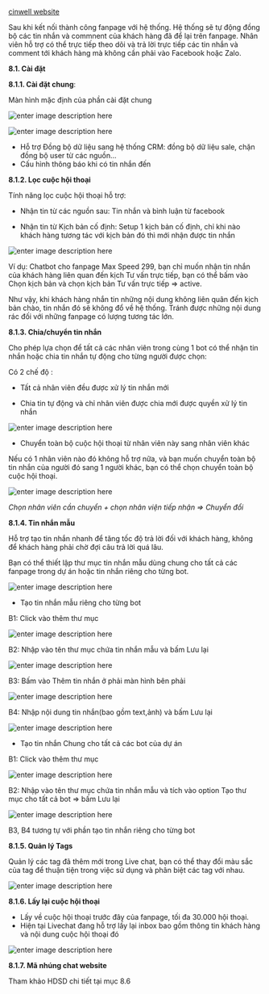 
[cinwell website](https://www.youtube.com/embed/dfv9BFAQ9Xw ':include :type=iframe width=100% height=400px')

Sau khi kết nối thành công fanpage với hệ thống. Hệ thống sẽ tự động đồng bộ các tin nhắn và commnent của khách hàng đã để lại trên fanpage. Nhân viên hỗ trợ có thể trực tiếp theo dõi và trả lời trực tiếp các tin nhắn và comment tới khách hàng mà không cần phải vào Facebook hoặc Zalo.

 **8.1. Cài đặt**

**8.1.1. Cài đặt chung**:


Màn hình mặc định của phần cài đặt chung 

![enter image description here](https://static8.muarecdn.com/original/muare/images/2020/12/25/5827122_3.jpg)

![enter image description here](https://static8.muarecdn.com/original/muare/images/2020/12/25/5827121_2.jpg)

- Hỗ trợ Đồng bộ dữ liệu sang hệ thống CRM: đồng bộ dữ liệu sale, chặn đồng bộ user từ các nguồn...
- Cấu hình thông báo khi có tin nhắn đến

**8.1.2. Lọc cuộc hội thoại**

Tính năng lọc cuộc hội thoại hỗ trợ:

- Nhận tin từ các nguồn sau: Tin nhắn và bình luận từ facebook

- Nhận tin từ Kịch bản cố định: Setup 1 kịch bản cố định, chỉ khi nào khách hàng tương tác với kịch bản đó thì mới nhận được tin nhắn

![enter image description here](https://static8.muarecdn.com/original/muare/images/2020/12/25/5827125_4.jpg)

Ví dụ: Chatbot cho fanpage Max Speed 299, bạn chỉ muốn nhận tin nhắn của khách hàng liên quan đến kịch Tư vấn trực tiếp, bạn có thể bấm vào Chọn kịch bản và chọn kịch bản Tư vấn trực tiếp => active. 

Như vậy, khi khách hàng nhắn tin những nội dung không liên quân đến kịch bản chào, tin nhắn đó sẽ không đổ về hệ thống. Tránh được những nội dung rác đối với những fanpage có lượng tương tác lớn.

**8.1.3. Chia/chuyển tin nhắn**

Cho phép lựa chọn để tất cả các nhân viên trong cùng 1 bot có thể nhận tin nhắn hoặc chia tin nhắn tự động cho từng người được chọn:

Có 2 chế độ :

- Tất cả nhân viên đều được xử lý tin nhắn mới

- Chia tin tự động và chỉ nhân viên được chia mới được quyền xử lý tin nhắn

![enter image description here](https://static8.muarecdn.com/original/muare/images/2020/12/25/5827128_7.jpg)

- Chuyển toàn bộ cuộc hội thoại từ nhân viên này sang nhân viên khác

Nếu có 1 nhân viên nào đó không hỗ trợ nữa, và bạn muốn chuyển toàn bộ tin nhắn của người đó sang 1 người khác, bạn có thể chọn chuyển toàn bộ cuộc hội thoại.

![enter image description here](https://static8.muarecdn.com/original/muare/images/2020/12/25/5827127_6.jpg)

 *Chọn nhân viên cần chuyển + chọn nhân viện tiếp nhận => Chuyển đổi*

**8.1.4. Tin nhắn mẫu**

Hỗ trợ tạo tin nhắn nhanh để tăng tốc độ trả lời đối với khách hàng, không để khách hàng phải chờ đợi câu trả lời quá lâu.

Bạn có thể thiết lập thư mục tin nhắn mẫu dùng chung cho tất cả các fanpage trong dự án hoặc tin nhắn riêng cho từng bot.

![enter image description here](https://static8.muarecdn.com/original/muare/images/2020/12/25/5827129_8.jpg)

- Tạo tin nhắn mẫu riêng cho từng bot

B1: Click vào thêm thư mục

![enter image description here](https://static8.muarecdn.com/original/muare/images/2020/12/25/5827130_9.jpg)

B2: Nhập vào tên thư mục chứa tin nhắn mẫu và bấm Lưu lại

![enter image description here](https://static8.muarecdn.com/original/muare/images/2020/12/25/5827131_10.jpg)

B3: Bấm vào Thêm tin nhắn ở phải màn hình bên phải 

![enter image description here](https://static8.muarecdn.com/original/muare/images/2020/12/25/5827132_11.jpg)

B4: Nhập nội dung tin nhắn(bao gồm text,ảnh) và bấm Lưu lại

![enter image description here](https://static8.muarecdn.com/original/muare/images/2020/12/25/5827133_12.jpg)
- Tạo tin nhắn Chung cho tất cả các bot của dự án 

B1: Click vào thêm thư mục

![enter image description here](https://static8.muarecdn.com/original/muare/images/2020/12/25/5827130_9.jpg)

B2: Nhập vào tên thư mục chứa tin nhắn mẫu và tích vào option Tạo thư mục cho tất cả bot => bấm Lưu lại

![enter image description here](https://static8.muarecdn.com/original/muare/images/2020/12/25/5827131_10.jpg)

B3, B4 tương tự với phần tạo tin nhắn riêng cho từng bot

**8.1.5. Quản lý Tags**

Quản lý các tag đã thêm mới trong Live chat, bạn có thể thay đổi màu sắc của tag để thuận tiện trong việc sử dụng và phân biệt các tag với nhau.

![enter image description here](https://static8.muarecdn.com/original/muare/images/2020/12/25/5827134_13.jpg)

**8.1.6. Lấy lại cuộc hội thoại**

- Lấy về cuộc hội thoại trước đây của fanpage, tối đa 30.000 hội thoại. 
- Hiện tại Livechat đang hỗ trợ lấy lại inbox bao gồm thông tin khách hàng và nội dung cuộc hội thoại đó

![enter image description here](https://static8.muarecdn.com/original/muare/images/2020/12/25/5827135_14.jpg)

**8.1.7. Mã nhúng chat website**

Tham khảo HDSD chi tiết tại mục 8.6